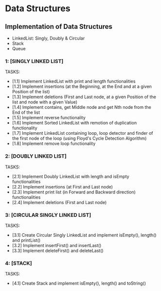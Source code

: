 # Data Structures
## Implementation of Data Structures
- LinkedList: Singly, Doubly & Circular
- Stack
- Queue

### 1: [SINGLY LINKED LIST]
TASKS:
- [1.1] Implement LinkedList with print and length functionalities
- [1.2] Implement insertions (at the Beginning, at the End and at a given Position of the list)
- [1.3] Implement deletions (First and Last node, at a given Position of the list and node with a given Value)
- [1.4] Implement contains, get Middle node and get Nth node from the End of the list
- [1.5] Implement reverse functionality
- [1.6] Implement Sorted LinkedList with remotion of duplication functionality
- [1.7] Implement LinkedList containing loop, loop detector and finder of the first node of the loop (using Floyd's Cycle Detection Algorithm)
- [1.8] Implement remove loop functionality

### 2: [DOUBLY LINKED LIST]
TASKS:
- [2.1] Implement Doubly LinkedList with length and isEmpty functionalities
- [2.2] Implement insertions (at First and Last node)
- [2.3] Implement print list (in Forward and Backward direction) functionalities
- [2.4] Implement deletions (First and Last node)

### 3: [CIRCULAR SINGLY LINKED LIST]
TASKS:
- [3.1] Create Circular Singly LinkedList and implement isEmpty(), length() and printList()
- [3.2] Implement insertFirst() and insertLast()
- [3.3] Implement deleteFirst() and deleteLast()

### 4: [STACK]
TASKS:
- [4.1] Create Stack and implement isEmpty(), length() and toString()
